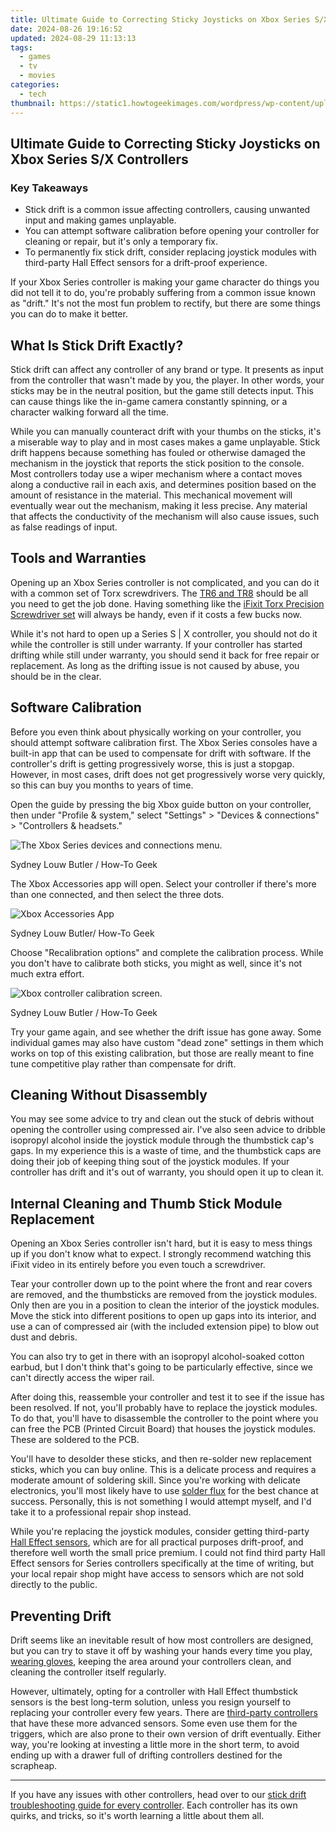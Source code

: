 ```yaml
---
title: Ultimate Guide to Correcting Sticky Joysticks on Xbox Series S/X Controllers
date: 2024-08-26 19:16:52
updated: 2024-08-29 11:13:13
tags:
  - games
  - tv
  - movies
categories:
  - tech
thumbnail: https://static1.howtogeekimages.com/wordpress/wp-content/uploads/2024/05/an-xbox-controller-with-the-analog-stick-highlighted-with-an-icon-around-it-and-several-repair-icons-in-the-background.jpg
---
```


## Ultimate Guide to Correcting Sticky Joysticks on Xbox Series S/X Controllers

### Key Takeaways

* Stick drift is a common issue affecting controllers, causing unwanted input and making games unplayable.
* You can attempt software calibration before opening your controller for cleaning or repair, but it's only a temporary fix.
* To permanently fix stick drift, consider replacing joystick modules with third-party Hall Effect sensors for a drift-proof experience.

 If your Xbox Series controller is making your game character do things you did not tell it to do, you're probably suffering from a common issue known as "drift." It's not the most fun problem to rectify, but there are some things you can do to make it better.

##  What Is Stick Drift Exactly?

 Stick drift can affect any controller of any brand or type. It presents as input from the controller that wasn't made by you, the player. In other words, your sticks may be in the neutral position, but the game still detects input. This can cause things like the in-game camera constantly spinning, or a character walking forward all the time.

 While you can manually counteract drift with your thumbs on the sticks, it's a miserable way to play and in most cases makes a game unplayable. Stick drift happens because something has fouled or otherwise damaged the mechanism in the joystick that reports the stick position to the console. Most controllers today use a wiper mechanism where a contact moves along a conductive rail in each axis, and determines position based on the amount of resistance in the material. This mechanical movement will eventually wear out the mechanism, making it less precise. Any material that affects the conductivity of the mechanism will also cause issues, such as false readings of input.

##  Tools and Warranties

 Opening up an Xbox Series controller is not complicated, and you can do it with a common set of Torx screwdrivers. The [TR6 and TR8](https://www.ifixit.com/Guide/Xbox+Series+X%7CS+Wireless+Controller+%28Model+1914%29+Full+Disassembly/148234) should be all you need to get the job done. Having something like the [iFixit Torx Precision Screwdriver set](https://www.amazon.com/Marlin-Screwdriver-Set-Precision-Screwdrivers/dp/B07BTKDTH2/?tag=hotoge-20&ascsubtag=UUhtgUeUpU2003353&asc%5Frefurl=https%3A%2F%2Fwww.howtogeek.com%2Fhow-to-fix-stick-drift-on-your-xbox-series-sx-controller%2F&asc%5Fcampaign=Evergreen) will always be handy, even if it costs a few bucks now.

 While it's not hard to open up a Series S | X controller, you should not do it while the controller is still under warranty. If your controller has started drifting while still under warranty, you should send it back for free repair or replacement. As long as the drifting issue is not caused by abuse, you should be in the clear.

##  Software Calibration

 Before you even think about physically working on your controller, you should attempt software calibration first. The Xbox Series consoles have a built-in app that can be used to compensate for drift with software. If the controller's drift is getting progressively worse, this is just a stopgap. However, in most cases, drift does not get progressively worse very quickly, so this can buy you months to years of time.

 Open the guide by pressing the big Xbox guide button on your controller, then under "Profile & system," select "Settings" > "Devices & connections" > "Controllers & headsets."

![The Xbox Series devices and connections menu.](https://static1.howtogeekimages.com/wordpress/wp-content/uploads/2024/05/20240528_145451.jpg) 

Sydney Louw Butler / How-To Geek

 The Xbox Accessories app will open. Select your controller if there's more than one connected, and then select the three dots.

![Xbox Accessories App](https://static1.howtogeekimages.com/wordpress/wp-content/uploads/2024/05/xbox-accessories-app.jpeg) 

Sydney Louw Butler/ How-To Geek

 Choose "Recalibration options" and complete the calibration process. While you don't have to calibrate both sticks, you might as well, since it's not much extra effort.

![Xbox controller calibration screen.](https://static1.howtogeekimages.com/wordpress/wp-content/uploads/2024/05/20240528_145546.jpg) 

Sydney Louw Butler / How-To Geek

 Try your game again, and see whether the drift issue has gone away. Some individual games may also have custom "dead zone" settings in them which works on top of this existing calibration, but those are really meant to fine tune competitive play rather than compensate for drift.

##  Cleaning Without Disassembly

 You may see some advice to try and clean out the stuck of debris without opening the controller using compressed air. I've also seen advice to dribble isopropyl alcohol inside the joystick module through the thumbstick cap's gaps. In my experience this is a waste of time, and the thumbstick caps are doing their job of keeping thing sout of the joystick modules. If your controller has drift and it's out of warranty, you should open it up to clean it.

##  Internal Cleaning and Thumb Stick Module Replacement

 Opening an Xbox Series controller isn't hard, but it is easy to mess things up if you don't know what to expect. I strongly recommend watching this iFixit video in its entirely before you even touch a screwdriver.

 Tear your controller down up to the point where the front and rear covers are removed, and the thumbsticks are removed from the joystick modules. Only then are you in a position to clean the interior of the joystick modules. Move the stick into different positions to open up gaps into its interior, and use a can of compressed air (with the included extension pipe) to blow out dust and debris.

 You can also try to get in there with an isopropyl alcohol-soaked cotton earbud, but I don't think that's going to be particularly effective, since we can't directly access the wiper rail.

 After doing this, reassemble your controller and test it to see if the issue has been resolved. If not, you'll probably have to replace the joystick modules. To do that, you'll have to disassemble the controller to the point where you can free the PCB (Printed Circuit Board) that houses the joystick modules. These are soldered to the PCB.

 You'll have to desolder these sticks, and then re-solder new replacement sticks, which you can buy online. This is a delicate process and requires a moderate amount of soldering skill. Since you're working with delicate electronics, you'll most likely have to use [solder flux](https://www.amazon.com/533-Soldering-Electronics-Etc-Precision-Electronic/dp/B0CRYT18V2/?tag=hotoge-20&ascsubtag=UUhtgUeUpU2003353&asc%5Frefurl=https%3A%2F%2Fwww.howtogeek.com%2Fhow-to-fix-stick-drift-on-your-xbox-series-sx-controller%2F&asc%5Fcampaign=Evergreen) for the best chance at success. Personally, this is not something I would attempt myself, and I'd take it to a professional repair shop instead.

 While you're replacing the joystick modules, consider getting third-party [Hall Effect sensors](https://youtube-blog.techidaily.com/esthetic-alignment-for-online-glamour-content-for-2024/), which are for all practical purposes drift-proof, and therefore well worth the small price premium. I could not find third party Hall Effect sensors for Series controllers specifically at the time of writing, but your local repair shop might have access to sensors which are not sold directly to the public.

##  Preventing Drift

 Drift seems like an inevitable result of how most controllers are designed, but you can try to stave it off by washing your hands every time you play, [wearing gloves](https://youtube-clips.techidaily.com/strategies-for-deleting-watch-later-items-on-youtube/), keeping the area around your controllers clean, and cleaning the controller itself regularly.

 However, ultimately, opting for a controller with Hall Effect thumbstick sensors is the best long-term solution, unless you resign yourself to replacing your controller every few years. There are [third-party controllers](https://www.amazon.com/GameSir-Controller-Xbox-Windows-Joysticks-X/dp/B0C7GW9F88/?tag=hotoge-20&ascsubtag=UUhtgUeUpU2003353&asc%5Frefurl=https%3A%2F%2Fwww.howtogeek.com%2Fhow-to-fix-stick-drift-on-your-xbox-series-sx-controller%2F&asc%5Fcampaign=Evergreen) that have these more advanced sensors. Some even use them for the triggers, which are also prone to their own version of drift eventually. Either way, you're looking at investing a little more in the short term, to avoid ending up with a drawer full of drifting controllers destined for the scrapheap.

---

 If you have any issues with other controllers, head over to our [stick drift troubleshooting guide for every controller](https://change-location.techidaily.com/how-to-exit-android-factory-mode-on-itel-p55t-drfone-by-drfone-fix-android-problems-fix-android-problems/). Each controller has its own quirks, and tricks, so it's worth learning a little about them all.

<ins class="adsbygoogle"
     style="display:block"
     data-ad-format="autorelaxed"
     data-ad-client="ca-pub-7571918770474297"
     data-ad-slot="1223367746"></ins>



<ins class="adsbygoogle"
     style="display:block"
     data-ad-client="ca-pub-7571918770474297"
     data-ad-slot="8358498916"
     data-ad-format="auto"
     data-full-width-responsive="true"></ins>
